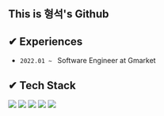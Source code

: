 ## This is 형석's Github



## ✔ Experiences
- `2022.01 ~ ` Software Engineer at Gmarket




## ✔ Tech Stack
<img src="https://img.shields.io/badge/Python-3776AB?style=flat&logo=Python&logoColor=white"/> <img src="https://img.shields.io/badge/java-276DC3?style=flat&logo=java&logoColor=white"/> 
 <img src="https://img.shields.io/badge/JavaScript-%23EE4C2C.svg?style=flat&logo=JavaScript&logoColor=white"/> <img src="https://img.shields.io/badge/Spring-red?style=flat&logo=Spring&logoColor=white"/> <img src = "https://img.shields.io/badge/Node.js-%43B02A?style=flat&logo=Node.js&logoColor=white"/>
